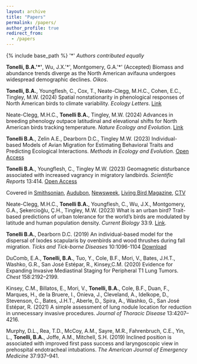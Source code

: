 ```yaml
---
layout: archive
title: "Papers"
permalink: /papers/
author_profile: true
redirect_from:
  - /papers
---
```


{% include base_path %}
'\*' *Authors contributed equally*

**Tonelli, B.A.'\*'**, Wu, J.X.'\*', Montgomery, G.A.'\*' (Accepted) Biomass and abundance trends diverge as the North American avifauna undergoes widespread demographic declines. *Oikos*. 

**Tonelli, B.A.**, Youngflesh, C., Cox, T., Neate-Clegg, M.H.C., Cohen, E.C., Tingley, M.W. (2024) Spatial nonstationarity in phenological responses of North American birds to climate variability. *Ecology Letters*. [Link](https://onlinelibrary.wiley.com/doi/10.1111/ele.14526)

Neate-Clegg, M.H.C., **Tonelli B.A.**, Tingley, M.W. (2024) Advances in breeding phenology outpace latitudinal and elevational shifts for North American birds tracking temperature. *Nature Ecology and Evolution*. [Link](https://www.nature.com/articles/s41559-024-02536-z)  

**Tonelli B.A.**, Zelin A.E., Dearborn D.C., Tingley M.W. (2023) Individual-based Models of Avian Migration for Estimating Behavioral Traits and Predicting Ecological Interactions. *Methods in Ecology and Evolution*. [Open Access](https://besjournals.onlinelibrary.wiley.com/doi/full/10.1111/2041-210X.14189)

**Tonelli B.A.**, Youngflesh, C., Tingley M.W. (2023) Geomagnetic disturbance associated with increased vagrancy in migratory landbirds. *Scientific Reports* 13:414. [Open Access](https://www.nature.com/articles/s41598-022-26586-0)

Covered in [Smithsonian](https://www.smithsonianmag.com/science-nature/one-reason-migrating-birds-get-lost-is-out-of-this-world-180983301/), [Audubon](https://www.audubon.org/news/when-birds-get-lost-space-storms-may-be-blame), [Newsweek](https://www.newsweek.com/space-weather-geomagnetic-storms-migrating-birds-navigation-1833899), [Living Bird Magazine](https://www.allaboutbirds.org/news/geomagnetic-disturbances-and-wrong-way-bird-migrations/#), [CTV](https://www.ctvnews.ca/sci-tech/new-study-sheds-light-on-what-may-be-throwing-some-migratory-birds-off-course-1.6237943)

Neate-Clegg, M.H.C., **Tonelli B.A.**, Youngflesh, C., Wu, J.X., Montgomery, G.A., Şekercioğlu, Ç.H., Tingley, M.W. (2023) What is an urban bird? Trait-based predictions of urban tolerance for the world’s birds are modulated by latitude and human population density. *Current Biology* 33:9. [Link](https://www.sciencedirect.com/science/article/pii/S0960982223003123). 

**Tonelli B.A.**, Dearborn D.C. (2019) An individual-based model for the dispersal of Ixodes scapularis by ovenbirds and wood thrushes during fall migration. *Ticks and Tick-borne Diseases* 10:1096-1104 [Download](http://bentonelli.github.io/files/T_D_2018.pdf)

DuComb, E.A., **Tonelli, B.A.**, Tuo, Y., Cole, B.F., Mori, V., Bates, J.H.T., Washko, G.R., San José Estépar, R., Kinsey,C.M. (2020) Evidence for Expanding Invasive Mediastinal Staging for Peripheral T1 Lung Tumors. *Chest* 158:2192–2199.

Kinsey, C.M., Billatos, E., Mori, V., **Tonelli, B.A.**, Cole, B.F., Duan, F., Marques, H., de la Bruere, I., Onieva, J., Cleveland, A., Idelkope, D., Stevenson, C., Bates, J.H.T., Aberle, D., Spira, A., Washko, G., San José Estépar, R. (2021) A simple assessment of lung nodule location for reduction in unnecessary invasive procedures. *Journal of Thoracic Disease* 13:4207–4216.

Murphy, D.L., Rea, T.D., McCoy, A.M., Sayre, M.R., Fahrenbruch, C.E., Yin, L., **Tonelli, B.A.**, Joffe, A.M., Mitchell, S.H. (2019) Inclined position is associated with improved first pass success and laryngoscopic view in prehospital endotracheal intubations. *The American Journal of Emergency Medicine* 37:937–941.
